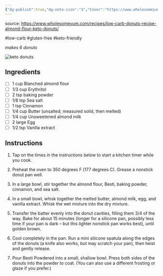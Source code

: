 ```yaml
---
{"dg-publish":true,"dg-note-icon":"3","Cover":"https://www.wholesomeyum.com/wp-content/uploads/2017/09/wholesomeyum-Keto-Donuts-19.jpg","Rating":"★★★★☆","permalink":"/recipes/almond-flour-donuts/","dgPassFrontmatter":true,"noteIcon":"3","created":"","updated":""}
---
```


source: https://www.wholesomeyum.com/recipes/low-carb-donuts-recipe-almond-flour-keto-donuts/

#low-carb 
#gluten-free
#keto-friendly

*makes 6 donuts*

![keto donuts](https://www.wholesomeyum.com/wp-content/uploads/2017/09/wholesomeyum-Keto-Donuts-19.jpg)

## Ingredients

 - [ ] 1 cup Blanched almond flour
 - [ ] 1/3 cup Erythritol
 - [ ] 2 tsp baking powder
 - [ ] 1/8 tsp Sea salt
 - [ ] 1 tsp Cinnamon
 - [ ] 1/4 cup Butter (unsalted; measured solid, then melted)
 - [ ] 1/4 cup Unsweetened almond milk
 - [ ] 2 large Egg
 - [ ] 1/2 tsp Vanilla extract

## Instructions

1. Tap on the times in the instructions below to start a kitchen timer while you cook.

2. Preheat the oven to 350 degrees F (177 degrees C). Grease a nonstick donut pan well.

3. In a large bowl, stir together the almond flour, Besti, baking powder, cinnamon, and sea salt.

4. In a small bowl, whisk together the melted butter, almond milk, egg, and vanilla extract. Whisk the wet mixture into the dry mixture.

5. Transfer the batter evenly into the donut cavities, filling them 3/4 of the way. Bake for about 15 minutes (longer for a silicone pan, possibly less time if your pan is dark – but this lighter nonstick pan works best), until golden brown.

6. Cool completely in the pan. Run a mini silicone spatula along the edges of the donuts (a knife also works, but may scratch your pan), then twist and gently release.

7. Pour Besti Powdered into a small, shallow bowl. Press both sides of the donuts into the powder to coat. (You can also use a different frosting or glaze if you prefer.)

